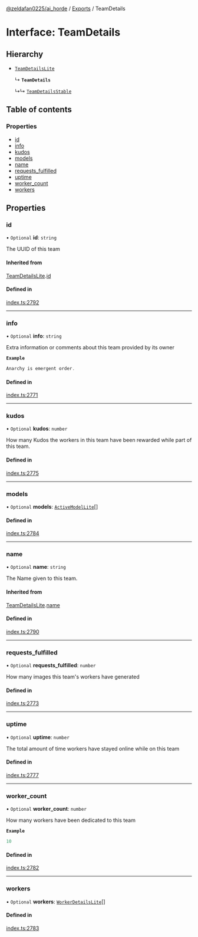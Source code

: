 [@zeldafan0225/ai_horde](../README.md) / [Exports](../modules.md) / TeamDetails

# Interface: TeamDetails

## Hierarchy

- [`TeamDetailsLite`](TeamDetailsLite.md)

  ↳ **`TeamDetails`**

  ↳↳ [`TeamDetailsStable`](TeamDetailsStable.md)

## Table of contents

### Properties

- [id](TeamDetails.md#id)
- [info](TeamDetails.md#info)
- [kudos](TeamDetails.md#kudos)
- [models](TeamDetails.md#models)
- [name](TeamDetails.md#name)
- [requests\_fulfilled](TeamDetails.md#requests_fulfilled)
- [uptime](TeamDetails.md#uptime)
- [worker\_count](TeamDetails.md#worker_count)
- [workers](TeamDetails.md#workers)

## Properties

### id

• `Optional` **id**: `string`

The UUID of this team

#### Inherited from

[TeamDetailsLite](TeamDetailsLite.md).[id](TeamDetailsLite.md#id)

#### Defined in

[index.ts:2792](https://github.com/ZeldaFan0225/ai_horde/blob/af05e2d/index.ts#L2792)

___

### info

• `Optional` **info**: `string`

Extra information or comments about this team provided by its owner

**`Example`**

```ts
Anarchy is emergent order.
```

#### Defined in

[index.ts:2771](https://github.com/ZeldaFan0225/ai_horde/blob/af05e2d/index.ts#L2771)

___

### kudos

• `Optional` **kudos**: `number`

How many Kudos the workers in this team have been rewarded while part of this team.

#### Defined in

[index.ts:2775](https://github.com/ZeldaFan0225/ai_horde/blob/af05e2d/index.ts#L2775)

___

### models

• `Optional` **models**: [`ActiveModelLite`](ActiveModelLite.md)[]

#### Defined in

[index.ts:2784](https://github.com/ZeldaFan0225/ai_horde/blob/af05e2d/index.ts#L2784)

___

### name

• `Optional` **name**: `string`

The Name given to this team.

#### Inherited from

[TeamDetailsLite](TeamDetailsLite.md).[name](TeamDetailsLite.md#name)

#### Defined in

[index.ts:2790](https://github.com/ZeldaFan0225/ai_horde/blob/af05e2d/index.ts#L2790)

___

### requests\_fulfilled

• `Optional` **requests\_fulfilled**: `number`

How many images this team's workers have generated

#### Defined in

[index.ts:2773](https://github.com/ZeldaFan0225/ai_horde/blob/af05e2d/index.ts#L2773)

___

### uptime

• `Optional` **uptime**: `number`

The total amount of time workers have stayed online while on this team

#### Defined in

[index.ts:2777](https://github.com/ZeldaFan0225/ai_horde/blob/af05e2d/index.ts#L2777)

___

### worker\_count

• `Optional` **worker\_count**: `number`

How many workers have been dedicated to this team

**`Example`**

```ts
10
```

#### Defined in

[index.ts:2782](https://github.com/ZeldaFan0225/ai_horde/blob/af05e2d/index.ts#L2782)

___

### workers

• `Optional` **workers**: [`WorkerDetailsLite`](WorkerDetailsLite.md)[]

#### Defined in

[index.ts:2783](https://github.com/ZeldaFan0225/ai_horde/blob/af05e2d/index.ts#L2783)
